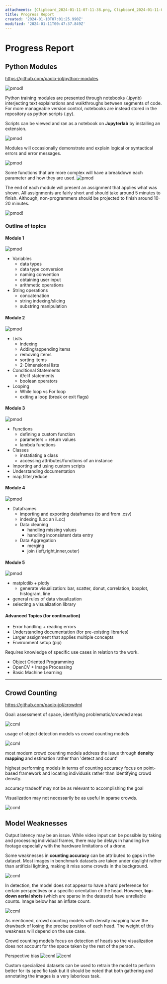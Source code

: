 ```yaml
---
attachments: [Clipboard_2024-01-11-07-11-38.png, Clipboard_2024-01-11-08-15-09.png, Clipboard_2024-01-11-08-15-28.png, Clipboard_2024-01-11-08-28-01.png]
title: Progress Report
created: '2024-01-10T07:01:25.990Z'
modified: '2024-01-11T00:47:37.849Z'
---
```


# Progress Report

## Python Modules
https://github.com/paolo-jpl/python-modules

![pmod!](https://i.imgur.com/D7GuE2p.png)

Python training modules are presented through notebooks (.ipynb) interjecting text explainations and walkthroughs between segments of code. For more manageable version control, notebooks are instead stored in the repository as python scripts (.py). 

Scripts can be viewed and ran as a notebook on **Jupyterlab** by installing an extension.

![pmod](https://i.imgur.com/1VsOVGv.png)

Modules will occasionally demonstrate and explain logical or syntactical errors and error messages.

![pmod](https://i.imgur.com/kZynixr.png)

Some functions that are more complex will have a breakdown each parameter and how they are used.
![pmod](https://i.imgur.com/WBB2V9v.png)

The end of each module will present an assignment that applies what was shown. All assignments are fairly short and should take around 5 minutes to finish. Although, non-programmers should be projected to finish around 10-20 minutes.

![pmod!](https://i.imgur.com/cd44s2R.png)

### Outline of topics
#### Module 1
![pmod](https://i.imgur.com/l20N4sc.png)
- Variables
  - data types
  - data type conversion
  - naming convention 
  - obtaining user input
  - arithmetic operations
- String operations
  - concatenation
  - string indexing/slicing
  - substring manipulation
#### Module 2
![pmod](https://i.imgur.com/80xVS5y.png)
- Lists
  - indexing
  - Adding/appending items
  - removing items
  - sorting items
  - 2-Dimensional lists
- Conditional Statements
  - if/elif statements
  - boolean operators
- Looping
  - While loop vs For loop
  - exiting a loop (break or exit flags)

#### Module 3
![pmod](https://i.imgur.com/h8MlW98.png)
- Functions
  - defining a custom function
  - parameters + return values
  - lambda functions
- Classes
  - instatiating a class
  - accessing attributes/functions of an instance
- Importing and using custom scripts
- Understanding documentation
- map,filter,reduce

#### Module 4
![pmod](https://i.imgur.com/WfRqQWM.png)
- Dataframes 
  - importing and exporting dataframes (to and from .csv)
  - indexing (Loc an iLoc)
  - Data cleaning
    - handling missing values
    - handling inconsistent data entry
  - Data Aggregation
    - merging
    - join (left,right,inner,outer)


#### Module 5
![pmod](https://i.imgur.com/NX5wgwA.png)
- matplotlib + plotly
  - generate visualization: bar, scatter, donut, correlation, boxplot, histogram, line
- general rules of data visualization
- selecting a visualization library


#### Advanced Topics (for continuation)
- Error handling + reading errors
- Understanding documentation (for pre-existing libraries)
- Larger assignment that applies multiple concepts
- Environment setup (pip)

Requires knowledge of specific use cases in relation to the work.
- Object Oriented Programming
- OpenCV + Image Processing
- Basic Machine Learning
---
## Crowd Counting
https://github.com/paolo-jpl/crowdml

Goal: assessment of space, identifying problematic/crowded areas

![ccml](https://i.imgur.com/BIUMfNQ.png)

usage of object detection models vs crowd counting models

![ccml](https://i.imgur.com/pc4yfPI.png)

most modern crowd counting models address the issue through **density mapping** and estimation rather than 'detect and count'

highest performing models in terms of counting accuracy focus on point-based framework and locating individuals rather than identifying crowd density.

accuracy tradeoff may not be as relevant to accomplishing the goal

Visualization may not necessarily be as useful in sparse crowds. 

![ccml](https://i.imgur.com/tty8Wzi.png)

## Model Weaknesses

Output latency may be an issue. While video input can be possible by taking and processing individual frames, there may be delays in handling live footage especially with the hardware limitations of a drone.

Some weaknesses in **counting accuracy** can be attributed to gaps in the dataset. Most images in benchmark datasets are taken under daylight rather than artificial lighting, making it miss some crowds in the background. 

![ccml](https://i.imgur.com/DrZeVbD.png)

In detection, the model does not appear to have a hard perference for certain perspectives or a specific orientation of the head. However, **top-down aerial shots** (which are sparse in the datasets) have unreliable counts. Image below has an inflate count.

![ccml](https://i.imgur.com/fZpNHih.png)

As mentioned, crowd counting models with density mapping have the drawback of losing the precise position of each head. The weight of this weakness will depend on the use case.

Crowd counting models focus on detection of heads so the visualization does not account for the space taken by the rest of the person.

Perspective bias
![ccml](https://i.imgur.com/5w68EUN.png)
![ccml](https://i.imgur.com/mK3nu0S.png)

Custom specialized datasets can be used to retrain the model to perform better for its specific task but it should be noted that both gathering and annotating the images is a very laborious task.

